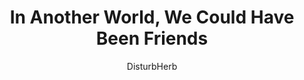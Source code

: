 ---
media: "images/rounds/_misc/we_could_have_been_friends.png"
media_type: image
title: In Another World, We Could Have Been Friends
author: [DisturbHerb]
desc: Platplat and Cheburashka share a moment of peace.
---